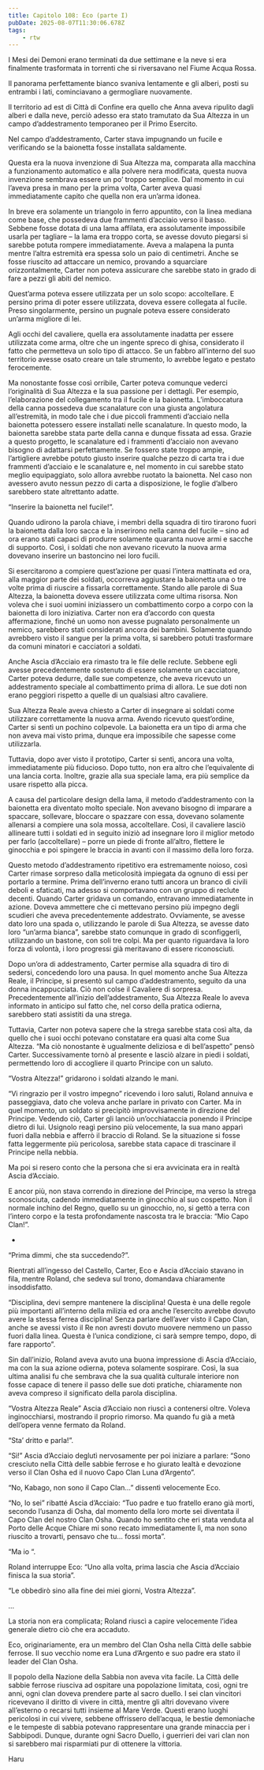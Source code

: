 ```yaml
---
title: Capitolo 108: Eco (parte I)
pubDate: 2025-08-07T11:30:06.678Z
tags:
    - rtw
---
```







I Mesi dei Demoni erano terminati da due settimane e la neve si era finalmente trasformata in torrenti che si riversavano nel Fiume Acqua Rossa.






Il panorama perfettamente bianco svaniva lentamente e gli alberi, posti su entrambi i lati, cominciavano a germogliare nuovamente.






Il territorio ad est di Città di Confine era quello che Anna aveva ripulito dagli alberi e dalla neve, perciò adesso era stato tramutato da Sua Altezza in un campo d’addestramento temporaneo per il Primo Esercito.






Nel campo d’addestramento, Carter stava impugnando un fucile e verificando se la baionetta fosse installata saldamente.






Questa era la nuova invenzione di Sua Altezza ma, comparata alla macchina a funzionamento automatico e alla polvere nera modificata, questa nuova invenzione sembrava essere un po’ troppo semplice. Dal momento in cui l’aveva presa in mano per la prima volta, Carter aveva quasi immediatamente capito che quella non era un’arma idonea.






In breve era solamente un triangolo in ferro appuntito, con la linea mediana come base, che possedeva due frammenti d’acciaio verso il basso. Sebbene fosse dotata di una lama affilata, era assolutamente impossibile usarla per tagliare – la lama era troppo corta, se avesse dovuto piegarsi si sarebbe potuta rompere immediatamente.  Aveva a malapena la punta mentre l’altra estremità era spessa solo un paio di centimetri. Anche se fosse riuscito ad attaccare un nemico, provando a squarciare orizzontalmente, Carter non poteva assicurare che sarebbe stato in grado di fare a pezzi gli abiti del nemico.






Quest’arma poteva essere utilizzata per un solo scopo: accoltellare. E persino prima di poter essere utilizzata, doveva essere collegata al fucile. Preso singolarmente, persino un pugnale poteva essere considerato un’arma migliore di lei.






Agli occhi del cavaliere, quella era assolutamente inadatta per essere utilizzata come arma, oltre che un ingente spreco di ghisa, considerato il fatto che permetteva un solo tipo di attacco. Se un fabbro all’interno del suo territorio avesse osato creare un tale strumento, lo avrebbe legato e pestato ferocemente.






Ma nonostante fosse così orribile, Carter poteva comunque vederci l’originalità di Sua Altezza e la sua passione per i dettagli. Per esempio, l’elaborazione del collegamento tra il fucile e la baionetta. L’imboccatura della canna possedeva due scanalature con una giusta angolatura all’estremità, in modo tale che i due piccoli frammenti d’acciaio nella baionetta potessero essere installati nelle scanalature. In questo modo, la baionetta sarebbe stata parte della canna e dunque fissata ad essa. Grazie a questo progetto, le scanalature ed i frammenti d’acciaio non avevano bisogno di adattarsi perfettamente. Se fossero state troppo ampie, l’artigliere avrebbe potuto giusto inserire qualche pezzo di carta tra i due frammenti d’acciaio e le scanalature e, nel momento in cui sarebbe stato meglio equipaggiato, solo allora avrebbe ruotato la baionetta. Nel caso non avessero avuto nessun pezzo di carta a disposizione, le foglie d’albero sarebbero state altrettanto adatte.






“Inserire la baionetta nel fucile!”.






Quando udirono la parola chiave, i membri della squadra di tiro tirarono fuori la baionetta dalla loro sacca e la inserirono nella canna del fucile – sino ad ora erano stati capaci di produrre solamente quaranta nuove armi e sacche di supporto. Così, i soldati che non avevano ricevuto la nuova arma dovevano inserire un bastoncino nei loro fucili.






Si esercitarono a compiere quest’azione per quasi l’intera mattinata ed ora, alla maggior parte dei soldati, occorreva aggiustare la baionetta una o tre volte prima di riuscire a fissarla correttamente. Stando alle parole di Sua Altezza, la baionetta doveva essere utilizzata come ultima risorsa. Non voleva che i suoi uomini iniziassero un combattimento corpo a corpo con la baionetta di loro iniziativa. Carter non era d’accordo con questa affermazione, finché un uomo non avesse pugnalato personalmente un nemico, sarebbero stati considerati ancora dei bambini. Solamente quando avrebbero visto il sangue per la prima volta, si sarebbero potuti trasformare da comuni minatori e cacciatori a soldati.






Anche Ascia d’Acciaio era rimasto tra le file delle reclute. Sebbene egli avesse precedentemente sostenuto di essere solamente un cacciatore, Carter poteva dedurre, dalle sue competenze, che aveva ricevuto un addestramento speciale al combattimento prima di allora. Le sue doti non erano peggiori rispetto a quelle di un qualsiasi altro cavaliere.






Sua Altezza Reale aveva chiesto a Carter di insegnare ai soldati come utilizzare correttamente la nuova arma. Avendo ricevuto quest’ordine, Carter si sentì un pochino colpevole. La baionetta era un tipo di arma che non aveva mai visto prima, dunque era impossibile che sapesse come utilizzarla.






Tuttavia, dopo aver visto il prototipo, Carter si sentì, ancora una volta, immediatamente più fiducioso. Dopo tutto, non era altro che l’equivalente di una lancia corta. Inoltre, grazie alla sua speciale lama, era più semplice da usare rispetto alla picca.






A causa del particolare design della lama, il metodo d’addestramento con la baionetta era diventato molto speciale. Non avevano bisogno di imparare a spaccare, sollevare, bloccare o spazzare con essa, dovevano solamente allenarsi a compiere una sola mossa, accoltellare.  Così, il cavaliere lasciò allineare tutti i soldati ed in seguito iniziò ad insegnare loro il miglior metodo per farlo (accoltellare) – porre un piede di fronte all’altro, flettere le ginocchia e poi spingere le braccia in avanti con il massimo della loro forza.






Questo metodo d’addestramento ripetitivo era estremamente noioso, così Carter rimase sorpreso dalla meticolosità impiegata da ognuno di essi per portarlo a termine. Prima dell’inverno erano tutti ancora un branco di civili deboli e sfaticati, ma adesso si comportavano con un gruppo di reclute decenti. Quando Carter gridava un comando, entravano immediatamente in azione. Doveva ammettere che ci mettevano persino più impegno degli scudieri che aveva precedentemente addestrato. Ovviamente, se avesse dato loro una spada o, utilizzando le parole di Sua Altezza, se avesse dato loro “un’arma bianca”, sarebbe stato comunque in grado di sconfiggerli, utilizzando un bastone, con soli tre colpi. Ma per quanto riguardava la loro forza di volontà, i loro progressi già meritavano di essere riconosciuti.


Dopo un’ora di addestramento, Carter permise alla squadra di tiro di sedersi, concedendo loro una pausa. In quel momento anche Sua Altezza Reale, il Principe, si presentò sul campo d’addestramento, seguito da una donna incappucciata. Ciò non colse il Cavaliere di sorpresa. Precedentemente all’inizio dell’addestramento, Sua Altezza Reale lo aveva informato in anticipo sul fatto che, nel corso della pratica odierna, sarebbero stati assistiti da una strega.






Tuttavia, Carter non poteva sapere che la strega sarebbe stata così alta, da quello che i suoi occhi potevano constatare era quasi alta come Sua Altezza. “Ma ciò nonostante è ugualmente deliziosa e di bell’aspetto” pensò Carter. Successivamente tornò al presente e lasciò alzare in piedi i soldati, permettendo loro di accogliere il quarto Principe con un saluto.






“Vostra Altezza!” gridarono i soldati alzando le mani.






“Vi ringrazio per il vostro impegno” ricevendo i loro saluti, Roland annuiva e passeggiava, dato che voleva anche parlare in privato con Carter. Ma in quel momento, un soldato si precipitò improvvisamente in direzione del Principe. Vedendo ciò, Carter gli lanciò un’occhiataccia ponendo il Principe dietro di lui. Usignolo reagì persino più velocemente, la sua mano apparì fuori dalla nebbia e afferrò il braccio di Roland. Se la situazione si fosse fatta leggermente più pericolosa, sarebbe stata capace di trascinare il Principe nella nebbia.






Ma poi si resero conto che la persona che si era avvicinata era in realtà Ascia d’Acciaio.






E ancor più, non stava correndo in direzione del Principe, ma verso la strega sconosciuta, cadendo immediatamente in ginocchio al suo cospetto. Non il normale inchino del Regno, quello su un ginocchio, no, si gettò a terra con l’intero corpo e la testa profondamente nascosta tra le braccia: “Mio Capo Clan!”.






*


“Prima dimmi, che sta succedendo?”.






Rientrati all’ingesso del Castello, Carter, Eco e Ascia d’Acciaio stavano in fila, mentre Roland, che sedeva sul trono, domandava chiaramente insoddisfatto.






“Disciplina, devi sempre mantenere la disciplina! Questa è una delle regole più importanti all’interno della milizia ed ora anche l’esercito avrebbe dovuto avere la stessa ferrea disciplina! Senza parlare dell’aver visto il Capo Clan, anche se avessi visto il Re non avresti dovuto muovere nemmeno un passo fuori dalla linea. Questa è l’unica condizione, ci sarà sempre tempo, dopo, di fare rapporto”.






Sin dall’inizio, Roland aveva avuto una buona impressione di Ascia d’Acciaio, ma con la sua azione odierna, poteva solamente sospirare. Così, la sua ultima analisi fu che sembrava che la sua qualità culturale interiore non fosse capace di tenere il passo delle sue doti pratiche, chiaramente non aveva compreso il significato della parola disciplina.






“Vostra Altezza Reale” Ascia d’Acciaio non riuscì a contenersi oltre. Voleva inginocchiarsi, mostrando il proprio rimorso. Ma quando fu già a metà dell’opera venne fermato da Roland.






“Sta’ dritto e parla!”.






“Sì!” Ascia d’Acciaio deglutì nervosamente per poi iniziare a parlare: “Sono cresciuto nella Città delle sabbie ferrose e ho giurato lealtà e devozione verso il Clan Osha ed il nuovo Capo Clan Luna d’Argento”.






“No, Kabago, non sono il Capo Clan…” dissentì velocemente Eco.






“No, lo sei” ribatté Ascia d’Acciaio: “Tuo padre e tuo fratello erano già morti, secondo l’usanza di Osha, dal momento della loro morte sei diventata il Capo Clan del nostro Clan Osha. Quando ho sentito che eri stata venduta al Porto delle Acque Chiare mi sono recato immediatamente lì, ma non sono riuscito a trovarti, pensavo che tu… fossi morta”.






“Ma io “.






Roland interruppe Eco: “Uno alla volta, prima lascia che Ascia d’Acciaio finisca la sua storia”.






“Le obbedirò sino alla fine dei miei giorni, Vostra Altezza”.






…


La storia non era complicata; Roland riuscì a capire velocemente l’idea generale dietro ciò che era accaduto.






Eco, originariamente, era un membro del Clan Osha nella Città delle sabbie ferrose. Il suo vecchio nome era Luna d’Argento e suo padre era stato il leader del Clan Osha.






Il popolo della Nazione della Sabbia non aveva vita facile. La Città delle sabbie ferrose riusciva ad ospitare una popolazione limitata, così, ogni tre anni, ogni clan doveva prendere parte al sacro duello. I sei clan vincitori ricevevano il diritto di vivere in città, mentre gli altri dovevano vivere all’esterno o recarsi tutti insieme al Mare Verde.  Questi erano luoghi pericolosi in cui vivere, sebbene offrissero dell’acqua, le bestie demoniache e le tempeste di sabbia potevano rappresentare una grande minaccia per i Sabbipodi. Dunque, durante ogni Sacro Duello, i guerrieri dei vari clan non si sarebbero mai risparmiati pur di ottenere la vittoria.










Haru
                                


                                



